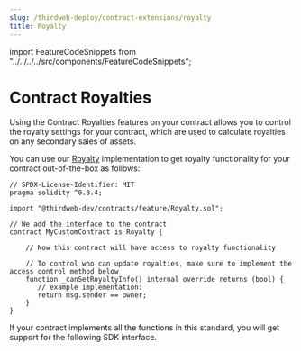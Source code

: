 ```yaml
---
slug: /thirdweb-deploy/contract-extensions/royalty
title: Royalty
---
```


import FeatureCodeSnippets from "../../../../src/components/FeatureCodeSnippets";

# Contract Royalties

Using the Contract Royalties features on your contract allows you to control the royalty settings for your contract, which are used to calculate royalties on any secondary sales of assets.

You can use our [Royalty](https://github.com/thirdweb-dev/contracts/feature/permissions/Royalty.sol) implementation to get royalty functionality for your contract out-of-the-box as follows:

```solidity
// SPDX-License-Identifier: MIT
pragma solidity ^0.8.4;

import "@thirdweb-dev/contracts/feature/Royalty.sol";

// We add the interface to the contract
contract MyCustomContract is Royalty {

    // Now this contract will have access to royalty functionality
    
    // To control who can update royalties, make sure to implement the access control method below
    function _canSetRoyaltyInfo() internal override returns (bool) {
       // example implementation:
       return msg.sender == owner;
    }
}
```

If your contract implements all the functions in this standard, you will get support for the following SDK interface.

<FeatureCodeSnippets featureName="Royalty" />
